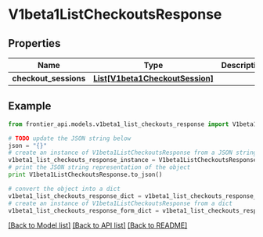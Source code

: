 # V1beta1ListCheckoutsResponse


## Properties
Name | Type | Description | Notes
------------ | ------------- | ------------- | -------------
**checkout_sessions** | [**List[V1beta1CheckoutSession]**](V1beta1CheckoutSession.md) |  | [optional] 

## Example

```python
from frontier_api.models.v1beta1_list_checkouts_response import V1beta1ListCheckoutsResponse

# TODO update the JSON string below
json = "{}"
# create an instance of V1beta1ListCheckoutsResponse from a JSON string
v1beta1_list_checkouts_response_instance = V1beta1ListCheckoutsResponse.from_json(json)
# print the JSON string representation of the object
print V1beta1ListCheckoutsResponse.to_json()

# convert the object into a dict
v1beta1_list_checkouts_response_dict = v1beta1_list_checkouts_response_instance.to_dict()
# create an instance of V1beta1ListCheckoutsResponse from a dict
v1beta1_list_checkouts_response_form_dict = v1beta1_list_checkouts_response.from_dict(v1beta1_list_checkouts_response_dict)
```
[[Back to Model list]](../README.md#documentation-for-models) [[Back to API list]](../README.md#documentation-for-api-endpoints) [[Back to README]](../README.md)


